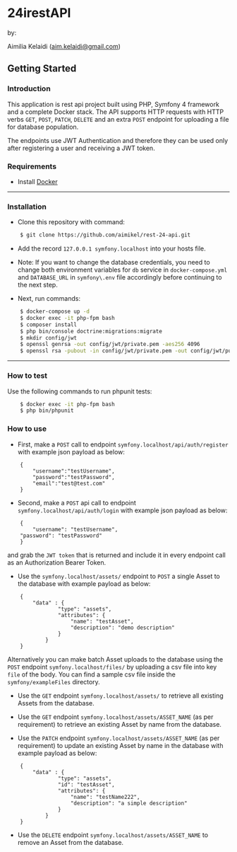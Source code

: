 24irestAPI
==========
by:

Aimilia Kelaidi (aim.kelaidi@gmail.com)

## Getting Started

### Introduction

This application is rest api project built using PHP, Symfony 4 framework and a complete Docker stack. The API 
supports HTTP requests with HTTP verbs `GET`, `POST`, `PATCH`, `DELETE` and an extra `POST` endpoint for uploading a file for database 
population.

The endpoints use JWT Authentication and therefore they can be used only after registering a user and receiving a JWT token.

### Requirements

- Install [Docker](https://docs.docker.com/get-docker/)

---
### Installation

* Clone this repository with command:
```bash
    $ git clone https://github.com/aimikel/rest-24-api.git
```

* Add the record `127.0.0.1 symfony.localhost` into your hosts file.

* Note: If you want to change the database credentials, you need to change both environment variables for `db` service in `docker-compose.yml` and  `DATABASE_URL` in `symfony\.env` file accordingly before continuing to the next step.

* Next, run commands:
```bash
    $ docker-compose up -d
    $ docker exec -it php-fpm bash
    $ composer install
    $ php bin/console doctrine:migrations:migrate
    $ mkdir config/jwt
    $ openssl genrsa -out config/jwt/private.pem -aes256 4096
    $ openssl rsa -pubout -in config/jwt/private.pem -out config/jwt/public.pem
```

---

### How to test
Use the following commands to run phpunit tests:

```bash
    $ docker exec -it php-fpm bash
    $ php bin/phpunit
```

### How to use

- First, make a `POST` call to endpoint `symfony.localhost/api/auth/register` with example json payload as below:

```
    {
    	"username":"testUsername",
    	"password":"testPassword", 
    	"email":"test@test.com"
    }
```

- Second, make a `POST` api call to endpoint `symfony.localhost/api/auth/login` with example json payload as below:

```
    {
        "username": "testUsername",
	"password": "testPassword"
    }
```
and grab the `JWT token` that is returned and include it in every endpoint call as an Authorization Bearer Token.

- Use the `symfony.localhost/assets/` endpoint to `POST` a single Asset to the database with example payload as below:

```
    {
        "data" : {
        		"type": "assets",
        		"attributes": {
        			"name": "testAsset",
        			"description": "demo description"
        		}
        	}
    }
```

Alternatively you can make batch Asset uploads to the database using the `POST` endpoint `symfony.localhost/files/` by uploading a csv file into key `file` of the body.
You can find a sample csv file inside the `symfony/exampleFiles` directory.

- Use the `GET` endpoint `symfony.localhost/assets/` to retrieve all existing Assets from the database.

- Use the `GET` endpoint `symfony.localhost/assets/ASSET_NAME` (as per requirement) to retrieve an existing Asset by name from the database.

- Use the `PATCH` endpoint `symfony.localhost/assets/ASSET_NAME` (as per requirement) to update an existing Asset by name in the database with example payload as below:

```
    {
        "data" : {
        		"type": "assets",
        		"id": "testAsset",
        		"attributes": {
        			"name": "testName222",
        			"description": "a simple description"
        		}
        	}
    }
```

- Use the `DELETE` endpoint `symfony.localhost/assets/ASSET_NAME` to remove an Asset from the database.






